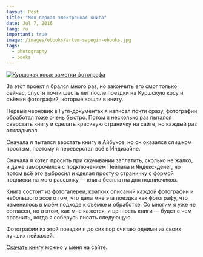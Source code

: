 ```yaml
---
layout: Post
title: "Моя первая электронная книга"
date: Jul 7, 2016
lang: ru
important: true
image: /images/ebooks/artem-sapegin-ebooks.jpg
tags:
  - photography
  - books
---
```


[![Куршская коса: заметки фотографа](/images/ebooks/curonian-spit/curonian-spit-ru-cover.jpg)](/books)

За этот проект я брался много раз, но закончить его смог только сейчас, спустя почти шесть лет после поездки на Куршскую косу и съёмки фотографий, которые вошли в книгу.

Первый черновик в Гугл-документах я написал почти сразу, фотографии обработал тоже очень быстро. Потом я несколько раз пытался сверстать книгу и сделать красивую страничку на сайте, но каждый раз откладывал.

Сначала я пытался верстать книгу в Айбуксе, но он оказался слишком простым, поэтому я переверстал всё в Индизайне.

Сначала я хотел просить при скачивании заплатить, сколько не жалко, и даже заморочился с подключением Пейпала и Яндекс-денег, но потом всё это выбросил и сделал простую страничку с формой подписки на мою рассылку — книга бесплатна для подписчиков.

Книга состоит из фотогалереи, кратких описаний каждой фотографии и небольшого эссе о том, что дала мне эта поездка как фотографу, что изменилось в моём подходе к съёмке и обработке. Со многим я уже не согласен, но в этом, как мне кажется, и ценность книги — будет с чем сравнить, когда я соберусь писать следующую.

Фотографии из этой поездки я до сих пор считаю одними из своих лучших пейзажей.

[Скачать книгу](/books) можно у меня на сайте.
